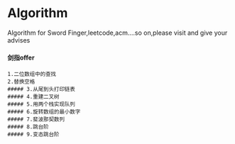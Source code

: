 # Algorithm
Algorithm for Sword Finger,leetcode,acm....so on,please visit and give your advises
#### 剑指offer
    1.二位数组中的查找
    2.替换空格
    ##### 3.从尾到头打印链表
    ##### 4.重建二叉树
    ##### 5.用两个栈实现队列
    ##### 6.旋转数组的最小数字
    ##### 7.斐波那契数列
    ##### 8.跳台阶
    ##### 9.变态跳台阶
